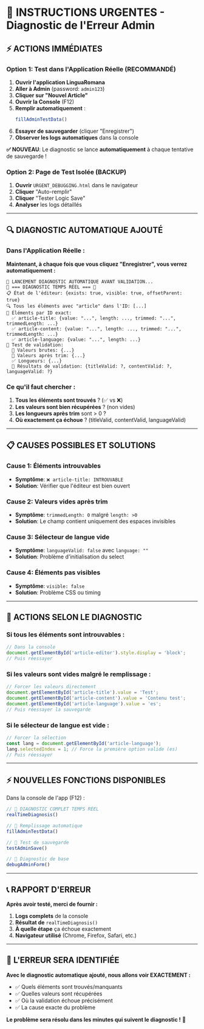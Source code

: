 # 🚨 INSTRUCTIONS URGENTES - Diagnostic de l'Erreur Admin

## ⚡ ACTIONS IMMÉDIATES

### **Option 1: Test dans l'Application Réelle (RECOMMANDÉ)**

1. **Ouvrir l'application LinguaRomana**
2. **Aller à Admin** (password: `admin123`)
3. **Cliquer sur "Nouvel Article"**
4. **Ouvrir la Console** (F12)
5. **Remplir automatiquement** :
   ```javascript
   fillAdminTestData()
   ```
6. **Essayer de sauvegarder** (cliquer "Enregistrer")
7. **Observer les logs automatiques** dans la console

**✅ NOUVEAU**: Le diagnostic se lance **automatiquement** à chaque tentative de sauvegarde !

### **Option 2: Page de Test Isolée (BACKUP)**

1. **Ouvrir** `URGENT_DEBUGGING.html` dans le navigateur
2. **Cliquer** "Auto-remplir"  
3. **Cliquer** "Tester Logic Save"
4. **Analyser** les logs détaillés

---

## 🔍 DIAGNOSTIC AUTOMATIQUE AJOUTÉ

### **Dans l'Application Réelle :**

**Maintenant, à chaque fois que vous cliquez "Enregistrer", vous verrez automatiquement :**

```
🚨 LANCEMENT DIAGNOSTIC AUTOMATIQUE AVANT VALIDATION...
🚨 === DIAGNOSTIC TEMPS RÉEL === 🚨
📋 État de l'éditeur: {exists: true, visible: true, offsetParent: true}
🔍 Tous les éléments avec "article" dans l'ID: [...]
🎯 Éléments par ID exact:
  ✅ article-title: {value: "...", length: ..., trimmed: "...", trimmedLength: ...}
  ✅ article-content: {value: "...", length: ..., trimmed: "...", trimmedLength: ...}
  ✅ article-language: {value: "...", length: ...}
🧪 Test de validation:
  📝 Valeurs brutes: {...}
  📝 Valeurs après trim: {...}
  ✅ Longueurs: {...}
  🎯 Résultats de validation: {titleValid: ?, contentValid: ?, languageValid: ?}
```

### **Ce qu'il faut chercher :**

1. **Tous les éléments sont trouvés** ? (✅ vs ❌)
2. **Les valeurs sont bien récupérées** ? (non vides)
3. **Les longueurs après trim** sont > 0 ?
4. **Où exactement ça échoue** ? (titleValid, contentValid, languageValid)

---

## 📋 CAUSES POSSIBLES ET SOLUTIONS

### **Cause 1: Éléments introuvables**
- **Symptôme**: `❌ article-title: INTROUVABLE`
- **Solution**: Vérifier que l'éditeur est bien ouvert

### **Cause 2: Valeurs vides après trim**
- **Symptôme**: `trimmedLength: 0` malgré `length: >0`
- **Solution**: Le champ contient uniquement des espaces invisibles

### **Cause 3: Sélecteur de langue vide**
- **Symptôme**: `languageValid: false` avec `language: ""`
- **Solution**: Problème d'initialisation du select

### **Cause 4: Éléments pas visibles**
- **Symptôme**: `visible: false` 
- **Solution**: Problème CSS ou timing

---

## 🎯 ACTIONS SELON LE DIAGNOSTIC

### **Si tous les éléments sont introuvables :**
```javascript
// Dans la console
document.getElementById('article-editor').style.display = 'block';
// Puis réessayer
```

### **Si les valeurs sont vides malgré le remplissage :**
```javascript
// Forcer les valeurs directement
document.getElementById('article-title').value = 'Test';
document.getElementById('article-content').value = 'Contenu test';
document.getElementById('article-language').value = 'es';
// Puis réessayer la sauvegarde
```

### **Si le sélecteur de langue est vide :**
```javascript
// Forcer la sélection
const lang = document.getElementById('article-language');
lang.selectedIndex = 1; // Force la première option valide (es)
// Puis réessayer
```

---

## ⚡ NOUVELLES FONCTIONS DISPONIBLES

Dans la console de l'app (F12) :

```javascript
// 🚨 DIAGNOSTIC COMPLET TEMPS RÉEL
realTimeDiagnosis()

// 📝 Remplissage automatique
fillAdminTestData()

// 🧪 Test de sauvegarde  
testAdminSave()

// 🔧 Diagnostic de base
debugAdminForm()
```

---

## 📞 RAPPORT D'ERREUR

**Après avoir testé, merci de fournir :**

1. **Logs complets** de la console
2. **Résultat de** `realTimeDiagnosis()`
3. **À quelle étape** ça échoue exactement
4. **Navigateur utilisé** (Chrome, Firefox, Safari, etc.)

---

## 🚀 L'ERREUR SERA IDENTIFIÉE

**Avec le diagnostic automatique ajouté, nous allons voir EXACTEMENT :**
- ✅ Quels éléments sont trouvés/manquants
- ✅ Quelles valeurs sont récupérées 
- ✅ Où la validation échoue précisément
- ✅ La cause exacte du problème

**Le problème sera résolu dans les minutes qui suivent le diagnostic !** 🎯
